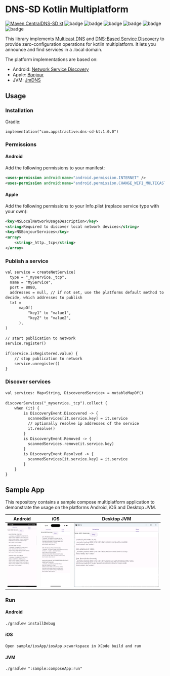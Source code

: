# DNS-SD Kotlin Multiplatform 

[![Maven Central](https://img.shields.io/maven-central/v/com.appstractive/dns-sd-kt?label=Maven%20Central)](https://central.sonatype.com/artifact/com.appstractive/dns-sd-kt)[DNS-SD kt](https://github.com/Appstractive/dns-sd-kt/)
![badge][badge-android]
![badge][badge-ios]
![badge][badge-macos]
![badge][badge-watchos]
![badge][badge-tvos]
![badge][badge-jvm]

This library implements [Multicast DNS][mdns] and [DNS-Based Service Discovery][dnssd] to provide zero-configuration operations for kotlin multiplatform. It lets you announce and find services in a .local domain.

The platform implementations are based on:

- Android: [Network Service Discovery](https://developer.android.com/develop/connectivity/wifi/use-nsd)
- Apple: [Bonjour](https://developer.apple.com/documentation/foundation/bonjour)
- JVM: [JmDNS](https://github.com/jmdns/jmdns)

## Usage

### Installation

Gradle:

```
implementation("com.appstractive:dns-sd-kt:1.0.0")
```

### Permissions

#### Android

Add the following permissions to your manifest:

```Xml
<uses-permission android:name="android.permission.INTERNET" />
<uses-permission android:name="android.permission.CHANGE_WIFI_MULTICAST_STATE" />
```

#### Apple

Add the following permissions to your Info.plist (replace service type with your own):

```Xml
<key>NSLocalNetworkUsageDescription</key>
<string>Required to discover local network devices</string>
<key>NSBonjourServices</key>
<array>
    <string>_http._tcp</string>
</array>
```

### Publish a service

```
val service = createNetService(
  type = "_myservice._tcp",
  name = "MyService",
  port = 8080,
  addresses = null, // if not set, use the platforms default method to decide, which addresses to publish
  txt =
      mapOf(
          "key1" to "value1",
          "key2" to "value2",
      ),
)

// start publication to network
service.register()

if(service.isRegistered.value) {
    // stop publication to network
    service.unregister()
}
```

### Discover services

```
val services: Map<String, DiscoveredService> = mutableMapOf()

discoverServices("_myservice._tcp").collect {
    when (it) {
        is DiscoveryEvent.Discovered -> {
          scannedServices[it.service.key] = it.service
          // optionally resolve ip addresses of the service
          it.resolve()
        }
        is DiscoveryEvent.Removed -> {
          scannedServices.remove(it.service.key)
        }
        is DiscoveryEvent.Resolved -> {
          scannedServices[it.service.key] = it.service
        }
    }
}
```

## Sample App

This repository contains a sample compose multiplatform application to demonstrate the usage on the platforms Android, iOS and Desktop JVM.

| Android                                                                  | iOS                                                              | Desktop JVM                                                                  |
|--------------------------------------------------------------------------|------------------------------------------------------------------|------------------------------------------------------------------------------|
| <img src="assets/ss_android.png" alt="Android Screenshot" height="200"/> | <img src="assets/ss_ios.png" alt="iOS Screenshot" height="200"/> | <img src="assets/ss_desktop.png" alt="Desktop JVM Screenshot" height="200"/> |

### Run

#### Android

```
./gradlew installDebug
```

#### iOS

```
Open sample/iosApp/iosApp.xcworkspace in XCode build and run
```

#### JVM

```
./gradlew ":sample:composeApp:run"
```


[mdns]: https://tools.ietf.org/html/rfc6762
[dnssd]: https://tools.ietf.org/html/rfc6763
[badge-android]: http://img.shields.io/badge/platform-android-6EDB8D.svg?style=flat
[badge-ios]: http://img.shields.io/badge/platform-ios-CDCDCD.svg?style=flat
[badge-macos]: http://img.shields.io/badge/platform-macos-111111.svg?style=flat
[badge-watchos]: http://img.shields.io/badge/platform-watchos-C0C0C0.svg?style=flat
[badge-tvos]: http://img.shields.io/badge/platform-tvos-808080.svg?style=flat
[badge-jvm]: http://img.shields.io/badge/platform-jvm-CDCDCD.svg?style=flat